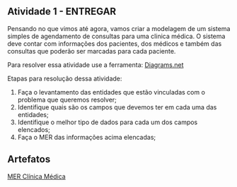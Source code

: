 ## Atividade 1 - ENTREGAR

Pensando no que vimos até agora, vamos criar a modelagem de um sistema simples de agendamento de consultas para uma clinica médica. O sistema deve contar com informações dos pacientes, dos médicos e também das consultas que poderão ser marcadas para cada paciente.

Para resolver essa atividade use a ferramenta: [Diagrams.net](https://app.diagrams.net/)

Etapas para resolução dessa atividade:

1. Faça o levantamento das entidades que estão vinculadas com o problema que queremos resolver;
2. Identifique quais são os campos que devemos ter em cada uma das entidades;
3. Identifique o melhor tipo de dados para cada um dos campos elencados;
4. Faça o MER das informações acima elencadas;

## Artefatos

[MER Clínica Médica](https://github.com/regis-amaral/Devs2Blu/blob/main/Modulo-04/Atividade01/MER_Clinica_M%C3%A9dica-Regis_Amaral.png)
